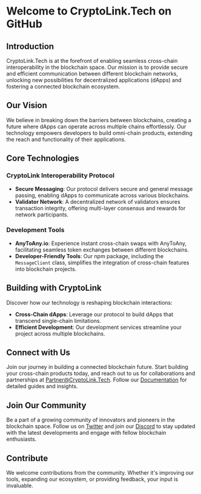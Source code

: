 # Welcome to CryptoLink.Tech on GitHub

## Introduction

CryptoLink.Tech is at the forefront of enabling seamless cross-chain interoperability in the blockchain space. Our mission is to provide secure and efficient communication between different blockchain networks, unlocking new possibilities for decentralized applications (dApps) and fostering a connected blockchain ecosystem.

## Our Vision

We believe in breaking down the barriers between blockchains, creating a future where dApps can operate across multiple chains effortlessly. Our technology empowers developers to build omni-chain products, extending the reach and functionality of their applications.

## Core Technologies

### CryptoLink Interoperability Protocol
- **Secure Messaging**: Our protocol delivers secure and general message passing, enabling dApps to communicate across various blockchains.
- **Validator Network**: A decentralized network of validators ensures transaction integrity, offering multi-layer consensus and rewards for network participants.

### Development Tools
- **AnyToAny.io**: Experience instant cross-chain swaps with AnyToAny, facilitating seamless token exchanges between different blockchains.
- **Developer-Friendly Tools**: Our npm package, including the `MessageClient` class, simplifies the integration of cross-chain features into blockchain projects.

## Building with CryptoLink

Discover how our technology is reshaping blockchain interactions:
- **Cross-Chain dApps**: Leverage our protocol to build dApps that transcend single-chain limitations.
- **Efficient Development**: Our development services streamline your project across multiple blockchains.

## Connect with Us

Join our journey in building a connected blockchain future. Start building your cross-chain products today, and reach out to us for collaborations and partnerships at Partner@CryptoLink.Tech. Follow our [Documentation](https://docs.cryptolink.tech) for detailed guides and insights.

## Join Our Community

Be a part of a growing community of innovators and pioneers in the blockchain space. Follow us on [Twitter](https://twitter.com/cryptolink.tech) and join our [Discord](https://discord.gg/cryptolink.tech) to stay updated with the latest developments and engage with fellow blockchain enthusiasts.

## Contribute

We welcome contributions from the community. Whether it's improving our tools, expanding our ecosystem, or providing feedback, your input is invaluable.
